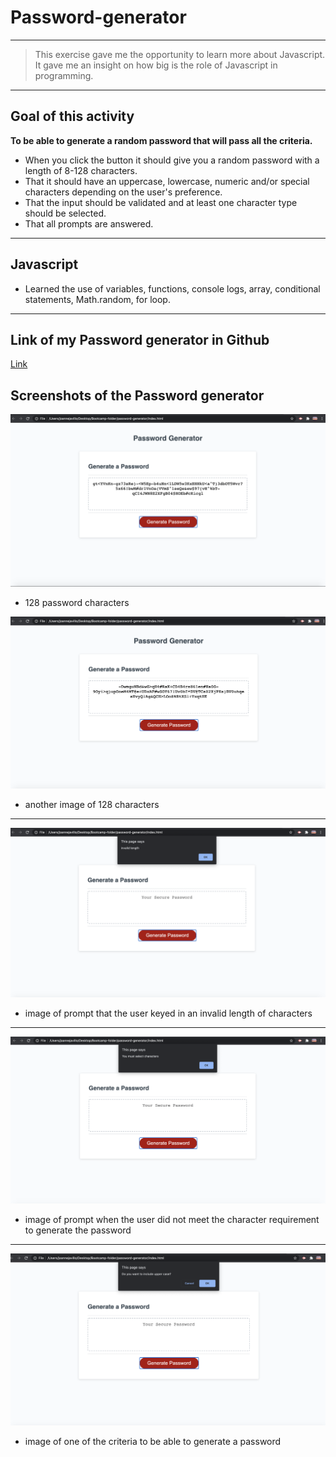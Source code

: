 # Password-generator

---
> This exercise gave me the opportunity to learn more about Javascript.
> It gave me an insight on how big is the role of Javascript in programming.

---
## Goal of this activity 
**To be able to generate a random password that will pass all the criteria.** 
 -  When you click the button it should give you a random password with a length of 8-128 characters.
 - That it should have an uppercase, lowercase, numeric and/or special characters depending on the user's preference.
 - That the input should be validated and at least one character type should be selected.
 -  That all prompts are answered.

---
 ## Javascript
 - Learned the use of variables, functions, console logs, array, conditional statements, Math.random, for loop.
---
## Link of my Password generator in Github
 [Link](https://joannejavillo.github.io/password-generator/)
 

## Screenshots of the Password generator

![screenshot-of-working-password-generator](./img/pwgenscreenshot.png)  
- 128 password characters 

![screenshot-of-working-password-generator-2 ](./img/screenshotpwgen2.png)
- another image of 128 characters
---
![screenshot-of-invalid-length-password](./img/invalidlengthpw.png)
- image of prompt that the user keyed in an invalid length of characters
---
![screenshot-of-character-not-meet](./img/characternotmeet.png)
- image of prompt when the user did not meet the character requirement to generate the password
---
![screenshot-of-one-of-the-criteria-in-generating-a-password](./img/screenshotcriteria.png)
- image of one of the criteria to be able to generate a password

